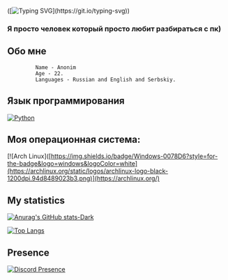([![Typing SVG](https://readme-typing-svg.demolab.com?font=Fira+Code&pause=1000&width=435&lines=Hello+my+dear+friend.;If+you+are+reading+this+profile.;Then+it+appealed+to+you+in+some+way.;Then+welcome.)](https://git.io/typing-svg))

### Я просто человек который просто любит разбираться с пк)

## Обо мне
             Name - Anonim 
             Age - 22.
             Languages - Russian and English and Serbskiy.


## Язык программирования
  [![Python](https://img.shields.io/badge/python-3670A0?style=for-the-badge&logo=python&logoColor=ffdd54)](https://www.python.org/)

## Моя операционная система:
  [![Arch Linux]([https://img.shields.io/badge/Windows-0078D6?style=for-the-badge&logo=windows&logoColor=white](https://archlinux.org/static/logos/archlinux-logo-black-1200dpi.94d8489023b3.png)](https://archlinux.org/)

## My statistics
[![Anurag's GitHub stats-Dark](https://github-readme-stats.vercel.app/api?username=Anonim-IT&show_icons=true&theme=dark#gh-dark-mode-only)](https://github.com/anuraghazra/github-readme-stats#gh-dark-mode-only)

[![Top Langs](https://github-readme-stats.vercel.app/api/top-langs/?username=Anonim-IT&layout=donut&theme=tokyonight)](https://github.com/anuraghazra/github-readme-stats)

## Presence

[![Discord Presence](https://lanyard.cnrad.dev/api/1220814806169288878)](https://discord.com/users/1220814806169288878)
